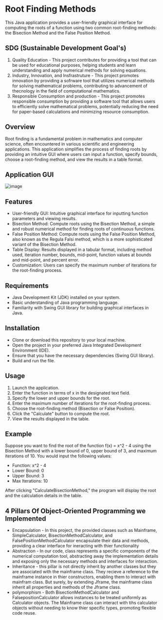 # Root Finding Methods
This Java application provides a user-friendly graphical interface for computing the roots of a function using two common root-finding methods: the Bisection Method and the False Position Method.

## SDG (Sustainable Development Goal's)
1. Quality Education - This project contributes for providing a tool that can be used for educational purposes, helping students and learn understanding and apply numerical methods for solving equations.
2. Industry, Innovation, and Insfrastruture - This project promotes innovation by providing a sofrware tool that utilizes numerical methods for solving mathematical problems, contributing to advancement of thecnology in the field of computational mathematics.
3. Responsible Consumption and production - This project promotes responsible consumption by providing a software tool that allows users to efficiently solve mathematical problems, potentially reducing the need for paper-based calculations and minimizing resource consumption.

## Overview
Root finding is a fundamental problem in mathematics and computer science, often encountered in various scientific and engineering applications. This application simplifies the process of finding roots by providing an intuitive GUI where users can input a function, specify bounds, choose a root-finding method, and view the results in a table format.
## Application GUI
![image](https://github.com/Jobert8/2jointsProject1/assets/169036882/4ca653f7-1c12-4ae5-a1af-917c170e8279)


## Features
* User-friendly GUI: Intuitive graphical interface for inputting function parameters and viewing results.
* Bisection Method: Compute roots using the Bisection Method, a simple and robust numerical method for finding roots of continuous functions.
* False Position Method: Compute roots using the False Position Method, also known as the Regula Falsi method, which is a more sophisticated variant of the Bisection Method.
* Table Display: Results displayed in a tabular format, including method used, iteration number, bounds, mid-point, function values at bounds and mid-point, and percent error.
* Customization: Users can specify the maximum number of iterations for the root-finding process.
## Requirements
* Java Development Kit (JDK) installed on your system.
* Basic understanding of Java programming language.
* Familiarity with Swing GUI library for building graphical interfaces in Java.
## Installation
* Clone or download this repository to your local machine.
* Open the project in your preferred Java Integrated Development Environment (IDE).
* Ensure that you have the necessary dependencies (Swing GUI library).
* Build and run the file.
## Usage
1. Launch the application.
2. Enter the function in terms of x in the designated text field.
3. Specify the lower and upper bounds for the root.
4. Enter the maximum number of iterations for the root-finding process.
5. Choose the root-finding method (Bisection or False Position).
6. Click the "Calculate" button to compute the root.
7. View the results displayed in the table.
## Example
Suppose you want to find the root of the function f(x) = x^2 - 4 using the Bisection Method with a lower bound of 0, upper bound of 3, and maximum iterations of 10. You would input the following values:

* Function: x^2 - 4
* Lower Bound: 0
* Upper Bound: 3
* Max Iterations: 10

After clicking "CalculateBisectionMethod," the program will display the root and the calculation details in the table.

## 4 Pillars Of Object-Oriented Programming we Implemented
* Encapsulation - In this project, the provided classes such as Mainframe, SimpleCalculator, BisectionMethodCalculator, and FalsePositionMethodCalculator encapsulate their data and methods, providing a clear interface for ineracting with thier functionality
* Abstraction - In our code, class represents a specific components of the numerical computation tool, abstracting away the implementation details and exposing only the necessary methods and interfaces for interaction.
* Inheritance - this pillar is not directly inherit by another classes but they are associated with the mainframe class. They recieve a reference to the mainframe instance in thier constructors, enabling them to interact with mainfram class. But surely, by extending Jframe, the mainframe class inherit all properties and methods of the Jframe class.
* polymorphism - Both BisectionMethodCalculator and FalsepositionCalculator allows instances to be treated uniformly as Calculator objects. The Mainframe class can interact with  tihs calculator objects without needing to know thier specific types, promoting flexible code reuse.

